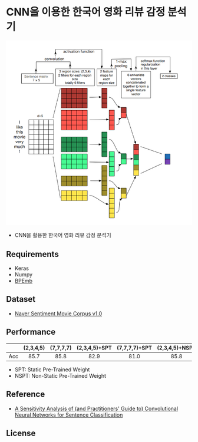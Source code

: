 # CNN을 이용한 한국어 영화 리뷰 감정 분석기
![ex screenshot](./img/model.png)
- CNN을 활용한 한국어 영화 리뷰 감정 분석기

## Requirements
- Keras
- Numpy
- [BPEmb](https://github.com/bheinzerling/bpemb)
  
## Dataset
- [Naver Sentiment Movie Corpus v1.0](https://github.com/e9t/nsmc)

## Performance
　|(2,3,4,5)|(7,7,7,7)|(2,3,4,5)+SPT|(7,7,7,7)+SPT|(2,3,4,5)+NSPT|(7,7,7,7)+NSPT|
|:---:|:---:|:---:|:---:|:---:|:---:|:---:|
|Acc|85.7|85.8|82.9|81.0|85.8|85.5|

- SPT: Static Pre-Trained Weight
- NSPT: Non-Static Pre-Trained Weight


    
## Reference
- [A Sensitivity Analysis of (and Practitioners' Guide to) Convolutional Neural Networks for Sentence Classification](https://arxiv.org/abs/1510.03820)

## License
